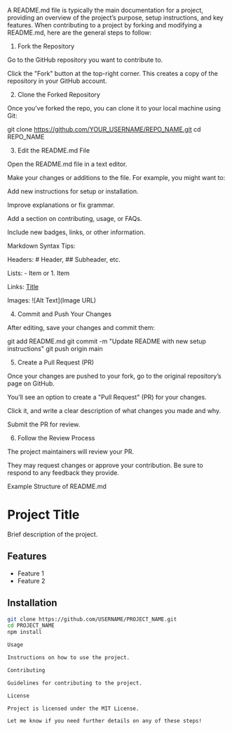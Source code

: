 A README.md file is typically the main documentation for a project, providing an overview of the project’s purpose, setup instructions, and key features. When contributing to a project by forking and modifying a README.md, here are the general steps to follow:

1. Fork the Repository

Go to the GitHub repository you want to contribute to.

Click the "Fork" button at the top-right corner. This creates a copy of the repository in your GitHub account.


2. Clone the Forked Repository

Once you’ve forked the repo, you can clone it to your local machine using Git:

git clone https://github.com/YOUR_USERNAME/REPO_NAME.git
cd REPO_NAME


3. Edit the README.md File

Open the README.md file in a text editor.

Make your changes or additions to the file. For example, you might want to:

Add new instructions for setup or installation.

Improve explanations or fix grammar.

Add a section on contributing, usage, or FAQs.

Include new badges, links, or other information.



Markdown Syntax Tips:

Headers: # Header, ## Subheader, etc.

Lists: - Item or 1. Item

Links: [Title](URL)

Images: ![Alt Text](Image URL)


4. Commit and Push Your Changes

After editing, save your changes and commit them:

git add README.md
git commit -m "Update README with new setup instructions"
git push origin main


5. Create a Pull Request (PR)

Once your changes are pushed to your fork, go to the original repository’s page on GitHub.

You’ll see an option to create a "Pull Request" (PR) for your changes.

Click it, and write a clear description of what changes you made and why.

Submit the PR for review.


6. Follow the Review Process

The project maintainers will review your PR.

They may request changes or approve your contribution. Be sure to respond to any feedback they provide.


Example Structure of README.md

# Project Title

Brief description of the project.

## Features
- Feature 1
- Feature 2

## Installation

```bash
git clone https://github.com/USERNAME/PROJECT_NAME.git
cd PROJECT_NAME
npm install

Usage

Instructions on how to use the project.

Contributing

Guidelines for contributing to the project.

License

Project is licensed under the MIT License.

Let me know if you need further details on any of these steps!

